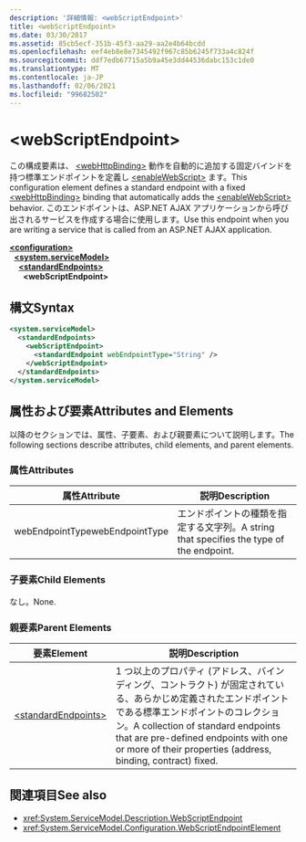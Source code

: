 ```yaml
---
description: '詳細情報: <webScriptEndpoint>'
title: <webScriptEndpoint>
ms.date: 03/30/2017
ms.assetid: 85cb5ecf-351b-45f3-aa29-aa2e4b64bcdd
ms.openlocfilehash: eef4eb8e8e7345492f967c85b6245f733a4c824f
ms.sourcegitcommit: ddf7edb67715a5b9a45e3dd44536dabc153c1de0
ms.translationtype: MT
ms.contentlocale: ja-JP
ms.lasthandoff: 02/06/2021
ms.locfileid: "99682502"
---
```

# \<webScriptEndpoint>

<span data-ttu-id="489f9-102">この構成要素は、 [\<webHttpBinding>](webhttpbinding.md) 動作を自動的に追加する固定バインドを持つ標準エンドポイントを定義し [\<enableWebScript>](enablewebscript.md) ます。</span><span class="sxs-lookup"><span data-stu-id="489f9-102">This configuration element defines a standard endpoint with a fixed [\<webHttpBinding>](webhttpbinding.md) binding that automatically adds the [\<enableWebScript>](enablewebscript.md) behavior.</span></span> <span data-ttu-id="489f9-103">このエンドポイントは、ASP.NET AJAX アプリケーションから呼び出されるサービスを作成する場合に使用します。</span><span class="sxs-lookup"><span data-stu-id="489f9-103">Use this endpoint when you are writing a service that is called from an ASP.NET AJAX application.</span></span>  
  
[**\<configuration>**](../configuration-element.md)\
&nbsp;&nbsp;[**\<system.serviceModel>**](system-servicemodel.md)\
&nbsp;&nbsp;&nbsp;&nbsp;[**\<standardEndpoints>**](standardendpoints.md)\
&nbsp;&nbsp;&nbsp;&nbsp;&nbsp;&nbsp;**\<webScriptEndpoint>**  
  
## <a name="syntax"></a><span data-ttu-id="489f9-104">構文</span><span class="sxs-lookup"><span data-stu-id="489f9-104">Syntax</span></span>  
  
```xml  
<system.serviceModel>
  <standardEndpoints>
    <webScriptEndpoint>
      <standardEndpoint webEndpointType="String" />
    </webScriptEndpoint>
  </standardEndpoints>
</system.serviceModel>
```  
  
## <a name="attributes-and-elements"></a><span data-ttu-id="489f9-105">属性および要素</span><span class="sxs-lookup"><span data-stu-id="489f9-105">Attributes and Elements</span></span>  

 <span data-ttu-id="489f9-106">以降のセクションでは、属性、子要素、および親要素について説明します。</span><span class="sxs-lookup"><span data-stu-id="489f9-106">The following sections describe attributes, child elements, and parent elements.</span></span>  
  
### <a name="attributes"></a><span data-ttu-id="489f9-107">属性</span><span class="sxs-lookup"><span data-stu-id="489f9-107">Attributes</span></span>  
  
|<span data-ttu-id="489f9-108">属性</span><span class="sxs-lookup"><span data-stu-id="489f9-108">Attribute</span></span>|<span data-ttu-id="489f9-109">説明</span><span class="sxs-lookup"><span data-stu-id="489f9-109">Description</span></span>|  
|---------------|-----------------|  
|<span data-ttu-id="489f9-110">webEndpointType</span><span class="sxs-lookup"><span data-stu-id="489f9-110">webEndpointType</span></span>|<span data-ttu-id="489f9-111">エンドポイントの種類を指定する文字列。</span><span class="sxs-lookup"><span data-stu-id="489f9-111">A string that specifies the type of the endpoint.</span></span>|  
  
### <a name="child-elements"></a><span data-ttu-id="489f9-112">子要素</span><span class="sxs-lookup"><span data-stu-id="489f9-112">Child Elements</span></span>  

 <span data-ttu-id="489f9-113">なし。</span><span class="sxs-lookup"><span data-stu-id="489f9-113">None.</span></span>  
  
### <a name="parent-elements"></a><span data-ttu-id="489f9-114">親要素</span><span class="sxs-lookup"><span data-stu-id="489f9-114">Parent Elements</span></span>  
  
|<span data-ttu-id="489f9-115">要素</span><span class="sxs-lookup"><span data-stu-id="489f9-115">Element</span></span>|<span data-ttu-id="489f9-116">説明</span><span class="sxs-lookup"><span data-stu-id="489f9-116">Description</span></span>|  
|-------------|-----------------|  
|[\<standardEndpoints>](standardendpoints.md)|<span data-ttu-id="489f9-117">1 つ以上のプロパティ (アドレス、バインディング、コントラクト) が固定されている、あらかじめ定義されたエンドポイントである標準エンドポイントのコレクション。</span><span class="sxs-lookup"><span data-stu-id="489f9-117">A collection of standard endpoints that are pre-defined endpoints with one or more of their properties (address, binding, contract) fixed.</span></span>|  
  
## <a name="see-also"></a><span data-ttu-id="489f9-118">関連項目</span><span class="sxs-lookup"><span data-stu-id="489f9-118">See also</span></span>

- <xref:System.ServiceModel.Description.WebScriptEndpoint>
- <xref:System.ServiceModel.Configuration.WebScriptEndpointElement>
